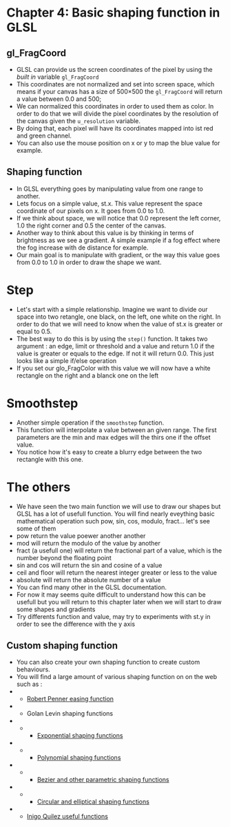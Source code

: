 # Chapter 4: Basic shaping function in GLSL

## gl_FragCoord
* GLSL can provide us the screen coordinates of the pixel by using the _built in_ variable ```gl_FragCoord```
* This coordinates are not normalized and set into screen space, which means if your canvas has a size of 500×500 the ```gl_FragCoord``` will return a value between 0.0 and 500;
* We can normalized this coordinates in order to used them as color. In order to do that we will divide the pixel coordinates by the resolution of the canvas given the ```u_resolution``` variable.
* By doing that, each pixel will have its coordinates mapped into ist red and green channel.
* You can also use the mouse position on x or y to map the blue value for example.

## Shaping function
* In GLSL everything goes by manipulating value from one range to another.
* Lets focus on a simple value, st.x. This value represent the space coordinate of our pixels on x. It goes from 0.0 to 1.0.
* If we think about space, we will notice that 0.0 represent the left corner, 1.0 the right corner and 0.5 the center of the canvas.
* Another way to think about this value is by thinking in terms of brightness as we see a gradient. A simple example if a fog effect where the fog increase with de distance for example.
* Our main goal is to manipulate with gradient, or the way this value goes from 0.0 to 1.0 in order to draw the shape we want.

# Step
* Let's start with a simple relationship. Imagine we want to divide our space into two retangle, one black, on the left, one white on the right. In order to do that we will need to know when the value of st.x is greater or equal to 0.5.
* The best way to do this is by using the ```step()``` function. It takes two argument : an edge, limit or threshold and a value and return 1.0 if the value is greater or equals to the edge. If not it will return 0.0. This just looks like a simple if/else operation
* If you set our glo_FragColor with this value we will now have a white rectangle on the right and a blanck one on the left

# Smoothstep
* Another simple operation if the ```smoothstep``` function.
* This function will interpolate a value between an given range. The first parameters are the min and max edges will the thirs one if the offset value.
* You notice how it's easy to create a blurry edge between the two rectangle with this one.

# The others
* We have seen the two main function we will use to draw our shapes but GLSL has a lot of usefull function. You will find nearly eveything basic mathematical operation such pow, sin, cos, modulo, fract... let's see some of them
* pow return the value poewer another another
* mod will return the modulo of the value by another
* fract (a usefull one) will return the fractional part of a value, which is the number beyond the floating point
* sin and cos will return the sin and cosine of a value
* ceil and floor will return the nearest integer greater or less to the value
* absolute will return the absolute number of a value
* You can find many other in the GLSL documentation.
* For now it may seems quite difficult to understand how this can be usefull but you will return to this chapter later when we will start to draw some shapes and gradients
* Try differents function and value, may try to experiments with st.y in order to see the difference with the y axis

## Custom shaping function
* You can also create your own shaping function to create custom behaviours.
* You will find a large amount of various shaping function on on the web such as :
* * [Robert Penner easing function](http://www.gizma.com/easing/)
* * Golan Levin shaping functions
* * * [Exponential shaping functions](http://www.flong.com/texts/code/shapers_exp/)
* * * [Polynomial shaping functions](http://www.flong.com/texts/code/shapers_poly/)
* * * [Bezier and other parametric shaping functions](http://www.flong.com/texts/code/shapers_bez/)
* * * [Circular and elliptical shaping functions](http://www.flong.com/texts/code/shapers_circ/)
* * [Inigo Quilez useful functions](http://www.iquilezles.org/www/articles/functions/functions.htm)
